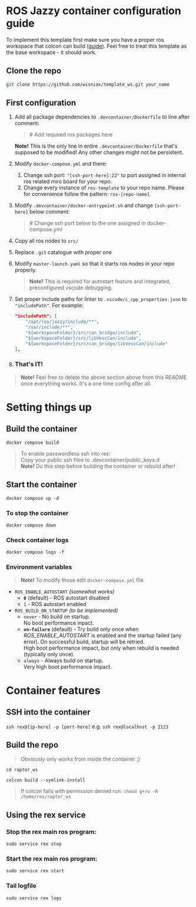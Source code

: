 # ROS Jazzy container configuration guide
To implement this template first make sure you have a proper ros workspace that colcon can build ([guide](https://docs.ros.org/en/jazzy/Tutorials/Beginner-Client-Libraries/Creating-A-Workspace/Creating-A-Workspace.html)). Feel free to treat this template as the base workspace - it should work.

## Clone the repo
```bash
git clone https://github.com/wisniax/template_ws.git your_name
```

## First configuration
1. Add all package dependencies to `.devcontainer/Dockerfile` to line after comment: 
    > \# Add required ros packages here
    
    **Note!** This is the only line in entire `.devcontainer/Dockerfile` that's supposed to be modified! Any other changes might not be persistent.
2. Modify `docker-compose.yml` and there:
    1. Change ssh port: `"[ssh-port-here]:22"` to port assigned in internal ros related miro board for your repo.
    2. Change every instance of `ros-template` to your repo name. Please for convenience follow the pattern: `ros-[repo-name]`.
3. Modify `.devcontainer/docker-entrypoint.sh` and change `[ssh-port-here]` below comment:
    > \# Change ssh port below to the one assigned in docker-compose.yml
4. Copy all ros nodes to `src/`
5. Replace `.git` catalogue with proper one
6. Modify `master-launch.yaml` so that it starts ros nodes in your repo properly.
    > **Note!** This is required for autostart feature and integrated, preconfigured vscode debugging.
7. Set proper include paths for linter to `.vscode/c_cpp_properties.json` to `"includePath"`. For example:
    ```json
    "includePath": [
        "/opt/ros/jazzy/include/**",
        "/usr/include/**",
        "${workspaceFolder}/src/can_bridge/include",
        "${workspaceFolder}/src/libVescCan/include",
        "${workspaceFolder}/src/can_bridge/libVescCan/include"
    ],
    ```
8. ### That's IT!

> **Note!** Feel free to delete the above section above from this README once everything works. It's a one time config after all.

# Setting things up

## Build the container
`docker compose build`
> To enable passwordless ssh into rex: \
> Copy your public ssh files to .devcontainer/public_keys.d \
> **Note!** Do this step before building the container or rebuild after!

## Start the container
`docker compose up -d`

### To stop the container
`docker compose down`

### Check container logs
`docker compose logs -f`

### Environment variables
> **Note!** To modify those edit `docker-compose.yml` file
- `ROS_ENABLE_AUTOSTART` *(somewhat works)*
    - **`0`** (default) - ROS autostart disabled
    - `1` - ROS autostart enabled
- `ROS_BUILD_ON_STARTUP` *(to be implemented)*
    - `never` - No build on startup. \
    No boot performance inpact.
    - **`on-failure`** (default) - Try build only once when *ROS_ENABLE_AUTOSTART* is enabled and the startup failed (any error). 
    On successful build, startup will be retried. \
    High boot performance impact, but only when rebuild is needed (typically only once).
    - `always` - Always build on startup. \
    Very high boot performance impact.

# Container features
## SSH into the container
`ssh rex@[ip-here] -p [port-here]`
e.g. `ssh rex@localhost -p 2123`

## Build the repo
> Obviously only works from inside the container ;)

`cd raptor_ws`

`colcon build --symlink-install`
> If colcon fails with permission denied run:
`chmod g+rw -R /home/rex/raptor_ws`

## Using the rex service
### Stop the rex main ros program:
`sudo service rex stop`

### Start the rex main ros program:
`sudo service rex start`

### Tail logfile
`sudo service rex logs`
